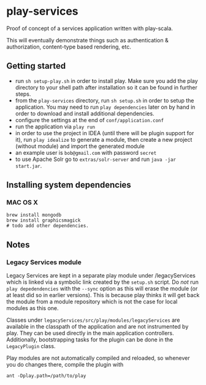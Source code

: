 # play-services

Proof of concept of a services application written with play-scala.

This will eventually demonstrate things such as authentication & authorization, content-type based rendering, etc.

## Getting started

- run `sh setup-play.sh` in order to install play. Make sure you add the play directory to your shell path after installation so it can be found in further steps.
- from the `play-services` directory, run `sh setup.sh` in order to setup the application. You may need to run `play dependencies` later on by hand in order to download and install additional dependencies.
- configure the settings at the end of `conf/application.conf`
- run the application via `play run`
- in order to use the project in IDEA (until there will be plugin support for it), run `play idealize` to generate a module, then create a new project (without module) and import the generated module
- an example user is `bob@gmail.com` with password `secret`
- to use Apache Solr go to `extras/solr-server` and run `java -jar start.jar`.


## Installing system dependencies

### MAC OS X

    brew install mongodb
    brew install graphicsmagick
    # todo add other dependencies.

## Notes

### Legacy Services module

Legacy Services are kept in a separate play module under /legacyServices which is linked via a symbolic link created
by the `setup.sh` script. Do *not* run `play depedendencies` with the `--sync` option as this will erase the module
(or at least did so in earlier versions). This is because play thinks it will get back the module from a module
repository which is not the case for local modules as this one.

Classes under `legacyServices/src/play/modules/legacyServices` are available in the classpath of the application and are not
instrumented by play. They can be used directly in the main application controllers. Additionally, bootstrapping tasks for
the plugin can be done in the `LegacyPlugin` class.

Play modules are not automatically compiled and reloaded, so whenever you do changes there, compile the plugin with

    ant -Dplay.path=/path/to/play

